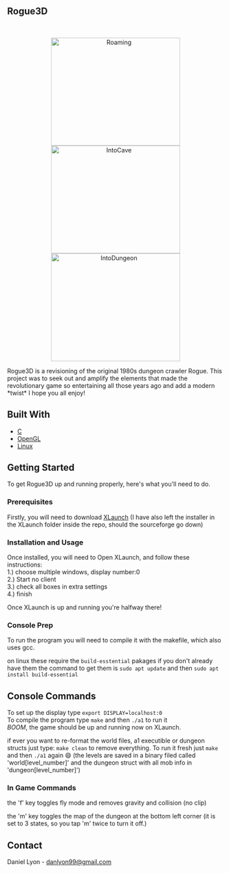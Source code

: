 ## Rogue3D
<br />
<p align="center">
    <img src="gifs/Roaming.gif" alt="Roaming" width="300" height="250">
    <img src="gifs/IntoCave.gif" alt="IntoCave" width="300" height="250">
    <img src="gifs/IntoDungeon.gif" alt="IntoDungeon" width="300" height="250">
</p>
Rogue3D is a revisioning  of the original 1980s dungeon crawler Rogue.
This project was to seek out and amplify the elements that made the revolutionary game so entertaining all those years ago and 
add a modern *twist* I hope you all enjoy!

## Built With

* [C](https://www.cprogramming.com/tutorial/c-tutorial.html)
* [OpenGL](https://www.opengl.org/)
* [Linux](https://www.linux.org/)

## Getting Started 
To get Rogue3D up and running properly, here's what you'll need to do.

### Prerequisites

Firstly, you will need to download [XLaunch](https://sourceforge.net/projects/vcxsrv/)
(I have also left the installer in the XLaunch folder inside the repo, should the sourceforge go down)

### Installation and Usage

Once installed, you will need to Open XLaunch, and follow these instructions:<br>
1.) choose multiple windows, display number:0<br>
2.) Start no client<br>
3.) check all boxes in extra settings<br>
4.) finish

Once XLaunch is up and running you're halfway there!

### Console Prep

To run the program you will need to compile it with the makefile, which also uses gcc.

on linux these require the ``build-esstential`` pakages
if you don't already have them the command to get them is
``sudo apt update`` and then ``sudo apt install build-essential``

## Console Commands
To set up the display type `export DISPLAY=localhost:0`<br>
To compile the program type `make` and then `./a1` to run it<br>
*BOOM*, the game should be up and running now on XLaunch.

if ever you want to re-format the world files, a1 executible or dungeon structs just type:
``make clean`` to remove everything. To run it fresh just  ``make`` and then ``./a1`` again :smile:
(the levels are saved in a binary filed called 'world[level_number]' and the dungeon struct with all mob info in 'dungeon[level_number]')

### In Game Commands
the 'f' key toggles fly mode and removes gravity and collision (no clip)

the 'm' key toggles the map of the dungeon at the bottom left corner (it is set to 3 states, so you tap 'm' twice to turn it off.)


<!-- CONTACT -->
## Contact

Daniel Lyon - danlyon99@gmail.com

